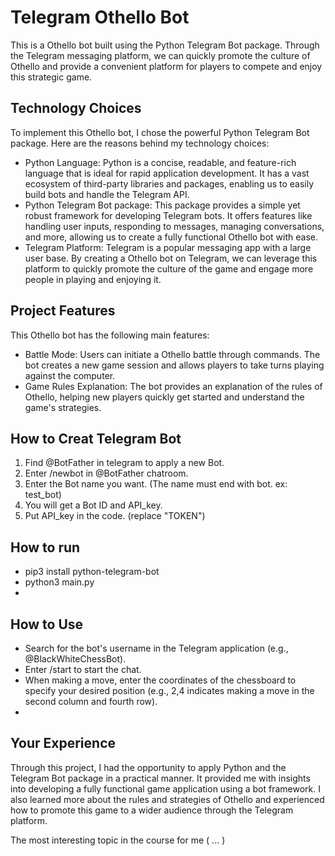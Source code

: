 # Telegram Othello Bot
This is a Othello bot built using the Python Telegram Bot package. Through the Telegram messaging platform, we can quickly promote the culture of Othello and provide a convenient platform for players to compete and enjoy this strategic game.

## Technology Choices

To implement this Othello bot, I chose the powerful Python Telegram Bot package. Here are the reasons behind my technology choices:

- Python Language: Python is a concise, readable, and feature-rich language that is ideal for rapid application development. It has a vast ecosystem of third-party libraries and packages, enabling us to easily build bots and handle the Telegram API.
- Python Telegram Bot package: This package provides a simple yet robust framework for developing Telegram bots. It offers features like handling user inputs, responding to messages, managing conversations, and more, allowing us to create a fully functional Othello bot with ease.
- Telegram Platform: Telegram is a popular messaging app with a large user base. By creating a Othello bot on Telegram, we can leverage this platform to quickly promote the culture of the game and engage more people in playing and enjoying it.
## Project Features

This Othello bot has the following main features:

- Battle Mode: Users can initiate a Othello battle through commands. The bot creates a new game session and allows players to take turns playing against the computer.
- Game Rules Explanation: The bot provides an explanation of the rules of Othello, helping new players quickly get started and understand the game's strategies.

## How to Creat Telegram Bot

1. Find @BotFather in telegram to apply a new Bot.
2. Enter /newbot in @BotFather chatroom.
3. Enter the Bot name you want. (The name must end with bot. ex: test_bot)
4. You will get a Bot ID and API_key.
5. Put API_key in the code. (replace "TOKEN")


## How to run

- pip3 install python-telegram-bot
- python3 main.py
- 
## How to Use

- Search for the bot's username in the Telegram application (e.g., @BlackWhiteChessBot).
- Enter /start to start the chat.
- When making a move, enter the coordinates of the chessboard to specify your desired position (e.g., 2,4 indicates making a move in the second column and fourth row).
- 
## Your Experience

Through this project, I had the opportunity to apply Python and the Telegram Bot package in a practical manner. It provided me with insights into developing a fully functional game application using a bot framework. I also learned more about the rules and strategies of Othello and experienced how to promote this game to a wider audience through the Telegram platform.

The most interesting topic in the course for me ( ... )

